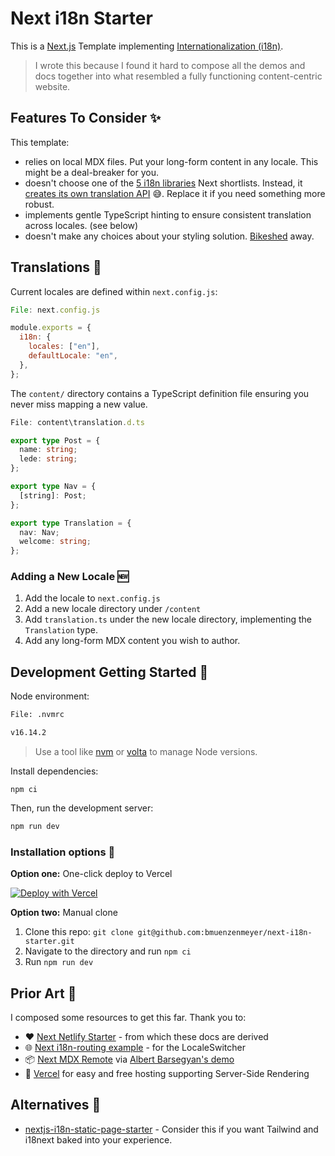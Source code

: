 # Next i18n Starter

This is a [Next.js](https://nextjs.org/) Template implementing [Internationalization (i18n)](https://nextjs.org/docs/advanced-features/i18n-routing).

> I wrote this because I found it hard to compose all the demos and docs together into what resembled a fully functioning content-centric website.

## Features To Consider ✨

This template:

- relies on local MDX files. Put your long-form content in any locale. This might be a deal-breaker for you.
- doesn't choose one of the [5 i18n libraries](https://nextjs.org/docs/advanced-features/i18n-routing) Next shortlists. Instead, it [creates its own translation API](https://xkcd.com/927/) 😅. Replace it if you need something more robust.
- implements gentle TypeScript hinting to ensure consistent translation across locales. (see below)
- doesn't make any choices about your styling solution. [Bikeshed](http://phk.freebsd.dk/sagas/bikeshed/) away.

## Translations 💬

Current locales are defined within `next.config.js`:

<!-- CODEBLOCK_START {"value": "next.config.js"} -->
<!-- prettier-ignore -->
~~~~~~~~~~js
File: next.config.js

module.exports = {
  i18n: {
    locales: ["en"],
    defaultLocale: "en",
  },
};
~~~~~~~~~~

<!-- CODEBLOCK_END -->

The `content/` directory contains a TypeScript definition file ensuring you never miss mapping a new value.

<!-- CODEBLOCK_START {"value": "content/translation.d.ts"} -->
<!-- prettier-ignore -->
~~~~~~~~~~ts
File: content\translation.d.ts

export type Post = {
  name: string;
  lede: string;
};

export type Nav = {
  [string]: Post;
};

export type Translation = {
  nav: Nav;
  welcome: string;
};
~~~~~~~~~~

<!-- CODEBLOCK_END -->

### Adding a New Locale 🆕

1. Add the locale to `next.config.js`
1. Add a new locale directory under `/content`
1. Add `translation.ts` under the new locale directory, implementing the `Translation` type.
1. Add any long-form MDX content you wish to author.

## Development Getting Started 🚀

Node environment:

<!-- CODEBLOCK_START {"value": ".nvmrc"} -->
<!-- prettier-ignore -->
~~~~~~~~~~bash
File: .nvmrc

v16.14.2
~~~~~~~~~~

<!-- CODEBLOCK_END -->

> Use a tool like [nvm](https://github.com/nvm-sh/nvm) or [volta](https://volta.sh/) to manage Node versions.

Install dependencies:

```
npm ci
```

Then, run the development server:

```bash
npm run dev
```

### Installation options 🚧

**Option one:** One-click deploy to Vercel

[![Deploy with Vercel](https://vercel.com/button)](https://vercel.com/new/clone?repository-url=https%3A%2F%2Fgithub.com%2Fbmuenzenmeyer%2Fnext-i18n-starter)

**Option two:** Manual clone

1. Clone this repo: `git clone git@github.com:bmuenzenmeyer/next-i18n-starter.git`
2. Navigate to the directory and run `npm ci`
3. Run `npm run dev`

## Prior Art 🎨

I composed some resources to get this far. Thank you to:

- :heart: [Next Netlify Starter](https://github.com/netlify-templates/next-netlify-starter) - from which these docs are derived
- 🌐 [Next i18n-routing example](https://github.com/vercel/next.js/tree/canary/examples/i18n-routing) - for the LocaleSwitcher
- 📦 [Next MDX Remote](https://github.com/hashicorp/next-mdx-remote) via [Albert Barsegyan's demo](https://medium.com/@albert_barsegyan/i18n-internationalization-with-next-js-and-markdown-6477d818e906)
- 🔺 [Vercel](https://vercel.com/) for easy and free hosting supporting Server-Side Rendering

## Alternatives 🤔

- [nextjs-i18n-static-page-starter](https://github.com/Xairoo/nextjs-i18n-static-page-starter) - Consider this if you want Tailwind and i18next baked into your experience.
